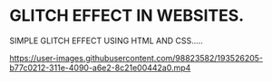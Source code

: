 # GLITCH EFFECT IN WEBSITES.
SIMPLE GLITCH EFFECT USING HTML AND CSS.....

https://user-images.githubusercontent.com/98823582/193526205-b77c0212-311e-4090-a6e2-8c21e00442a0.mp4
